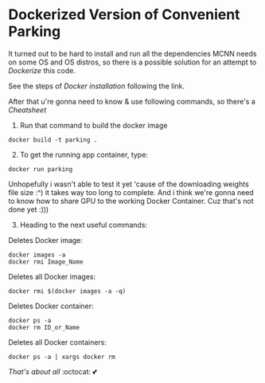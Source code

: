 # Dockerized Version of Convenient Parking

It turned out to be hard to install and run all the dependencies MCNN needs on some OS and OS distros, so there is a possible solution for an attempt to *_Dockerize_* this code.

See the steps of *_Docker installation_* following the link.

After that u're gonna need to know & use following commands, so there's a *Cheatsheet*

1. Run that command to build the docker image
```Terminal
docker build -t parking .
```
2. To get the running app container, type:
```Terminal
docker run parking
```
Unhopefully i wasn't able to test it yet 'cause of the downloading weights file size :^) it takes way too long to complete.
And i think we're gonna need to know how to share GPU to the working Docker Container. Cuz that's not done yet :)))

3. Heading to the next useful commands:

Deletes Docker image:
```Terminal
docker images -a
docker rmi Image_Name
```
Deletes all Docker images:
```Terminal
docker rmi $(docker images -a -q)
```
Deletes Docker container:
```Terminal
docker ps -a
docker rm ID_or_Name
```
Deletes all Docker containers:
```Terminal
docker ps -a | xargs docker rm
```

*That's about all* :octocat: :two_hearts: